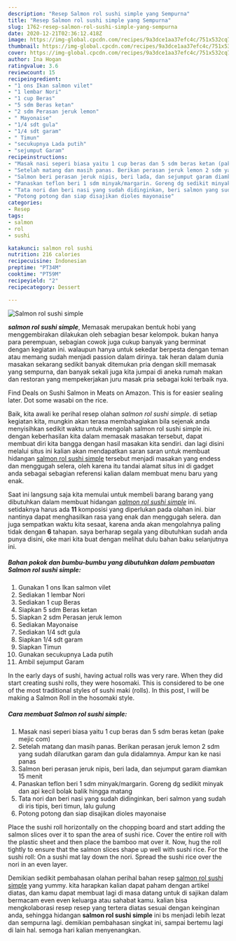 ```yaml
---
description: "Resep Salmon rol sushi simple yang Sempurna"
title: "Resep Salmon rol sushi simple yang Sempurna"
slug: 1762-resep-salmon-rol-sushi-simple-yang-sempurna
date: 2020-12-21T02:36:12.418Z
image: https://img-global.cpcdn.com/recipes/9a3dce1aa37efc4c/751x532cq70/salmon-rol-sushi-simple-foto-resep-utama.jpg
thumbnail: https://img-global.cpcdn.com/recipes/9a3dce1aa37efc4c/751x532cq70/salmon-rol-sushi-simple-foto-resep-utama.jpg
cover: https://img-global.cpcdn.com/recipes/9a3dce1aa37efc4c/751x532cq70/salmon-rol-sushi-simple-foto-resep-utama.jpg
author: Ina Hogan
ratingvalue: 3.6
reviewcount: 15
recipeingredient:
- "1 ons Ikan salmon vilet"
- "1 lembar Nori"
- "1 cup Beras"
- "5 sdm Beras ketan"
- "2 sdm Perasan jeruk lemon"
- " Mayonaise"
- "1/4 sdt gula"
- "1/4 sdt garam"
- " Timun"
- "secukupnya Lada putih"
- "sejumput Garam"
recipeinstructions:
- "Masak nasi seperi biasa yaitu 1 cup beras dan 5 sdm beras ketan (pake mejic com)"
- "Setelah matang dan masih panas. Berikan perasan jeruk lemon 2 sdm yang sudah dilarutkan garam dan gula didalamnya. Ampur kan ke nasi panas"
- "Salmon beri perasan jeruk nipis, beri lada, dan sejumput garam diamkan 15 menit"
- "Panaskan teflon beri 1 sdm minyak/margarin. Goreng dg sedikit minyak dan api kecil bolak balik hingga matang"
- "Tata nori dan beri nasi yang sudah didinginkan, beri salmon yang sudah di iris tipis, beri timun, lalu gulung"
- "Potong potong dan siap disajikan dioles mayonaise"
categories:
- Resep
tags:
- salmon
- rol
- sushi

katakunci: salmon rol sushi 
nutrition: 216 calories
recipecuisine: Indonesian
preptime: "PT34M"
cooktime: "PT59M"
recipeyield: "2"
recipecategory: Dessert

---
```



![Salmon rol sushi simple](https://img-global.cpcdn.com/recipes/9a3dce1aa37efc4c/751x532cq70/salmon-rol-sushi-simple-foto-resep-utama.jpg)

<b><i>salmon rol sushi simple</i></b>, Memasak merupakan bentuk hobi yang menggembirakan dilakukan oleh sebagian besar kelompok. bukan hanya para perempuan, sebagian cowok juga cukup banyak yang berminat dengan kegiatan ini. walaupun hanya untuk sekedar berpesta dengan teman atau memang sudah menjadi passion dalam dirinya. tak heran dalam dunia masakan sekarang sedikit banyak ditemukan pria dengan skill memasak yang sempurna, dan banyak sekali juga kita jumpai di aneka rumah makan dan restoran yang mempekerjakan juru masak pria sebagai koki terbaik nya.

Find Deals on Sushi Salmon in Meats on Amazon. This is for easier sealing later. Dot some wasabi on the rice.

Baik, kita awali ke perihal resep olahan <i>salmon rol sushi simple</i>. di setiap kegiatan kita, mungkin akan terasa membahagiakan bila sejenak anda menyisihkan sedikit waktu untuk mengolah salmon rol sushi simple ini. dengan keberhasilan kita dalam memasak masakan tersebut, dapat membuat diri kita bangga dengan hasil masakan kita sendiri. dan lagi disini melalui situs ini kalian akan mendapatkan saran saran untuk membuat hidangan <u>salmon rol sushi simple</u> tersebut menjadi masakan yang endess dan menggugah selera, oleh karena itu tandai alamat situs ini di gadget anda sebagai sebagian referensi kalian dalam membuat menu baru yang enak.


Saat ini langsung saja kita memulai untuk membeli barang barang yang dibutuhkan dalam membuat hidangan <u><i>salmon rol sushi simple</i></u> ini. setidaknya harus ada <b>11</b> komposisi yang diperlukan pada olahan ini. biar nantinya dapat menghasilkan rasa yang enak dan menggugah selera. dan juga sempatkan waktu kita sesaat, karena anda akan mengolahnya paling tidak dengan <b>6</b> tahapan. saya berharap segala yang dibutuhkan sudah anda punya disini, oke mari kita buat dengan melihat dulu bahan baku selanjutnya ini.

<!--inarticleads1-->

##### Bahan pokok dan bumbu-bumbu yang dibutuhkan dalam pembuatan Salmon rol sushi simple:

1. Gunakan 1 ons Ikan salmon vilet
1. Sediakan 1 lembar Nori
1. Sediakan 1 cup Beras
1. Siapkan 5 sdm Beras ketan
1. Siapkan 2 sdm Perasan jeruk lemon
1. Sediakan  Mayonaise
1. Sediakan 1/4 sdt gula
1. Siapkan 1/4 sdt garam
1. Siapkan  Timun
1. Gunakan secukupnya Lada putih
1. Ambil sejumput Garam


In the early days of sushi, having actual rolls was very rare. When they did start creating sushi rolls, they were hosomaki. This is considered to be one of the most traditional styles of sushi maki (rolls). In this post, I will be making a Salmon Roll in the hosomaki style. 

<!--inarticleads2-->

##### Cara membuat Salmon rol sushi simple:

1. Masak nasi seperi biasa yaitu 1 cup beras dan 5 sdm beras ketan (pake mejic com)
1. Setelah matang dan masih panas. Berikan perasan jeruk lemon 2 sdm yang sudah dilarutkan garam dan gula didalamnya. Ampur kan ke nasi panas
1. Salmon beri perasan jeruk nipis, beri lada, dan sejumput garam diamkan 15 menit
1. Panaskan teflon beri 1 sdm minyak/margarin. Goreng dg sedikit minyak dan api kecil bolak balik hingga matang
1. Tata nori dan beri nasi yang sudah didinginkan, beri salmon yang sudah di iris tipis, beri timun, lalu gulung
1. Potong potong dan siap disajikan dioles mayonaise


Place the sushi roll horizontally on the chopping board and start adding the salmon slices over it to span the area of sushi rice. Cover the entire roll with the plastic sheet and then place the bamboo mat over it. Now, hug the roll tightly to ensure that the salmon slices shape up well with sushi rice. For the sushi roll: On a sushi mat lay down the nori. Spread the sushi rice over the nori in an even layer. 

Demikian sedikit pembahasan olahan perihal bahan resep <u>salmon rol sushi simple</u> yang yummy. kita harapkan kalian dapat paham dengan artikel diatas, dan kamu dapat membuat lagi di masa datang untuk di sajikan dalam bermacam even even keluarga atau sahabat kamu. kalian bisa mengkolaborasi resep resep yang tertera diatas sesuai dengan keinginan anda, sehingga hidangan <b>salmon rol sushi simple</b> ini bs menjadi lebih lezat dan sempurna lagi. demikian pembahasan singkat ini, sampai bertemu lagi di lain hal. semoga hari kalian menyenangkan.
